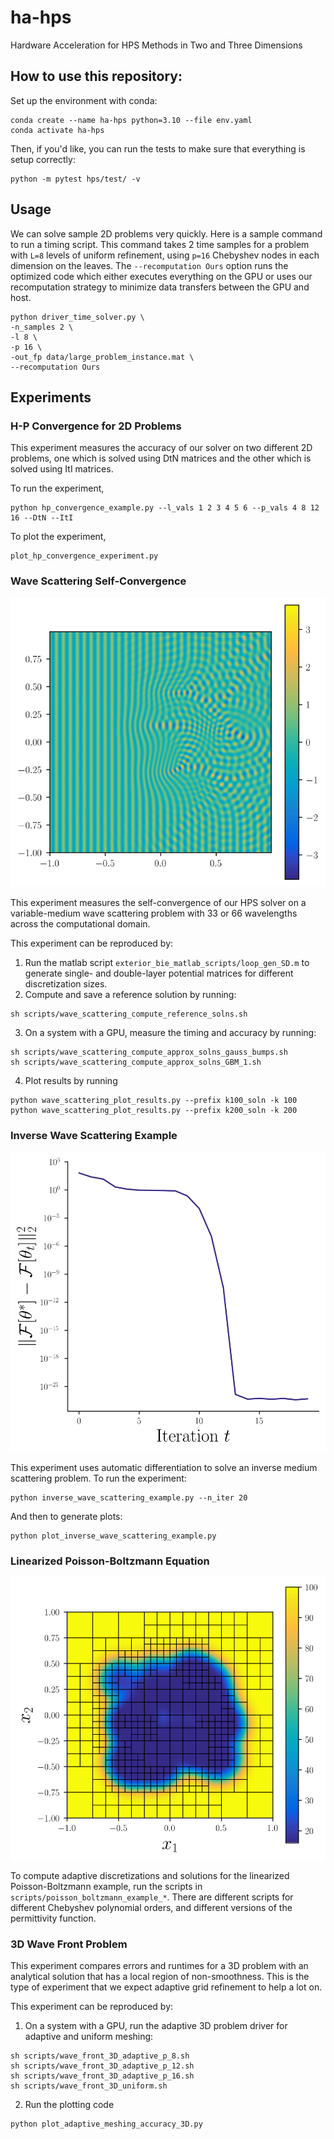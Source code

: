 # ha-hps
Hardware Acceleration for HPS Methods in Two and Three Dimensions

## How to use this repository:
Set up the environment with conda:
```
conda create --name ha-hps python=3.10 --file env.yaml
conda activate ha-hps
```

Then, if you'd like, you can run the tests to make sure that everything is setup correctly:
```
python -m pytest hps/test/ -v
```


## Usage

We can solve sample 2D problems very quickly. Here is a sample command to run a timing script. This command takes 2 time samples for a problem with `L=8` levels of uniform refinement, using `p=16` Chebyshev nodes in each dimension on the leaves. The `--recomputation Ours` option runs the optimized code which either executes everything on the GPU or uses our recomputation strategy to minimize data transfers between the GPU and host. 
```
python driver_time_solver.py \
-n_samples 2 \
-l 8 \
-p 16 \
-out_fp data/large_problem_instance.mat \
--recomputation Ours
```

## Experiments

### H-P Convergence for 2D Problems

This experiment measures the accuracy of our solver on two different 2D problems, one which is solved using DtN matrices and the other which is solved using ItI matrices. 

To run the experiment,
```
python hp_convergence_example.py --l_vals 1 2 3 4 5 6 --p_vals 4 8 12 16 --DtN --ItI
```
To plot the experiment, 
```
plot_hp_convergence_experiment.py
```

### Wave Scattering Self-Convergence

![Showing the total wave field of a scattering problem where k=100 and the scattering potential is a sum of randomly-placed Gaussian bumps.](.github/assets/k_100_gauss_bumps_utot_ground_truth_real.svg)

This experiment measures the self-convergence of our HPS solver on a variable-medium wave scattering problem with 33 or 66 wavelengths across the computational domain.

This experiment can be reproduced by:

1. Run the matlab script `exterior_bie_matlab_scripts/loop_gen_SD.m` to generate single- and double-layer potential matrices for different discretization sizes.
2. Compute and save a reference solution by running:
```
sh scripts/wave_scattering_compute_reference_solns.sh
```
3. On a system with a GPU, measure the timing and accuracy by running:
```
sh scripts/wave_scattering_compute_approx_solns_gauss_bumps.sh
sh scripts/wave_scattering_compute_approx_solns_GBM_1.sh
```
4. Plot results by running
```
python wave_scattering_plot_results.py --prefix k100_soln -k 100
python wave_scattering_plot_results.py --prefix k200_soln -k 200
```

### Inverse Wave Scattering Example

![Residuals of the inverse scattering objective function.](.github/assets/inverse_scattering_residuals.svg)

This experiment uses automatic differentiation to solve an inverse medium scattering problem. To run the experiment:
```
python inverse_wave_scattering_example.py --n_iter 20
```
And then to generate plots: 
```
python plot_inverse_wave_scattering_example.py
```

### Linearized Poisson-Boltzmann Equation

![Showing a 2D slice of the permittivity in the linearized Poisson-Boltzmann model, overlaid with the adaptive grid computed by our method.](.github/assets/poisson_boltzmann_permittivity_with_adaptive_grid.svg)

To compute adaptive discretizations and solutions for the linearized Poisson-Boltzmann example, run the scripts in `scripts/poisson_boltzmann_example_*`. There are different scripts for different Chebyshev polynomial orders, and different versions of the permittivity function. 

### 3D Wave Front Problem
This experiment compares errors and runtimes for a 3D problem with an analytical solution that has a local region of non-smoothness. This is the type of experiment that we expect adaptive grid refinement to help a lot on.

This experiment can be reproduced by:
1. On a system with a GPU, run the adaptive 3D problem driver for adaptive and uniform meshing:
```
sh scripts/wave_front_3D_adaptive_p_8.sh
sh scripts/wave_front_3D_adaptive_p_12.sh
sh scripts/wave_front_3D_adaptive_p_16.sh
sh scripts/wave_front_3D_uniform.sh
```
2. Run the plotting code 
```
python plot_adaptive_meshing_accuracy_3D.py
```
